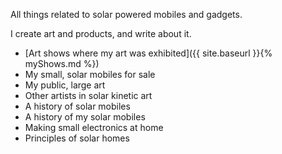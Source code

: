 All things related to solar powered mobiles and gadgets.

I create art and products, and write about it.

- [Art shows where my art was exhibited]({{ site.baseurl }}{% myShows.md %})
- My small, solar mobiles for sale
- My public, large art
- Other artists in solar kinetic art
- A history of solar mobiles
- A history of my solar mobiles
- Making small electronics at home
- Principles of solar homes

<!---


**Bold** and _Italic_ and `Code` text

[Link](url) and ![Image](src)
```

For more details see [GitHub Flavored Markdown](https://guides.github.com/features/mastering-markdown/).

### Jekyll Themes

Your Pages site will use the layout and styles from the Jekyll theme you have selected in your [repository settings](https://github.com/bootchk/solabile.github.io/settings). The name of this theme is saved in the Jekyll `_config.yml` configuration file.

### Support or Contact

Having trouble with Pages? Check out our [documentation](https://docs.github.com/categories/github-pages-basics/) or [contact support](https://github.com/contact) and we’ll help you sort it out.
-->
